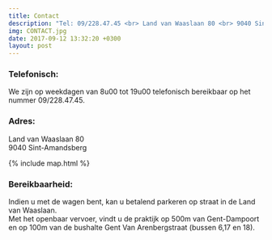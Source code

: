```yaml
---
title: Contact
description: "Tel: 09/228.47.45 <br> Land van Waaslaan 80 <br> 9040 Sint-Amandsberg"
img: CONTACT.jpg 
date: 2017-09-12 13:32:20 +0300
layout: post
---
```


### Telefonisch:
We zijn op weekdagen van 8u00 tot 19u00 telefonisch bereikbaar op het nummer 09/228.47.45.

### Adres:

Land van Waaslaan 80 <br>
9040 Sint-Amandsberg

{% include map.html %}

### Bereikbaarheid:
Indien u met de wagen bent, kan u betalend parkeren op straat in de Land van Waaslaan. <br>
Met het openbaar vervoer, vindt u de praktijk op 500m van Gent-Dampoort en op 100m van de bushalte Gent Van Arenbergstraat (bussen 6,17 en 18). 
